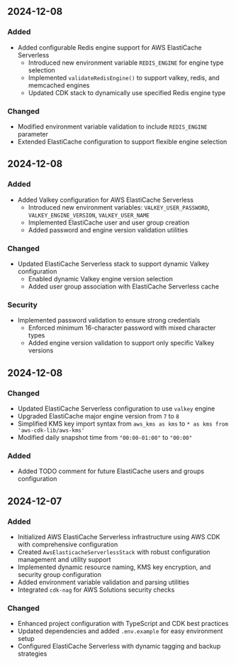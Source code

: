 ## 2024-12-08

### Added
- Added configurable Redis engine support for AWS ElastiCache Serverless
  * Introduced new environment variable `REDIS_ENGINE` for engine type selection
  * Implemented `validateRedisEngine()` to support valkey, redis, and memcached engines
  * Updated CDK stack to dynamically use specified Redis engine type

### Changed
- Modified environment variable validation to include `REDIS_ENGINE` parameter
- Extended ElastiCache configuration to support flexible engine selection

## 2024-12-08

### Added
- Added Valkey configuration for AWS ElastiCache Serverless
  * Introduced new environment variables: `VALKEY_USER_PASSWORD`, `VALKEY_ENGINE_VERSION`, `VALKEY_USER_NAME`
  * Implemented ElastiCache user and user group creation
  * Added password and engine version validation utilities

### Changed
- Updated ElastiCache Serverless stack to support dynamic Valkey configuration
  * Enabled dynamic Valkey engine version selection
  * Added user group association with ElastiCache Serverless cache

### Security
- Implemented password validation to ensure strong credentials
  * Enforced minimum 16-character password with mixed character types
  * Added engine version validation to support only specific Valkey versions

## 2024-12-08

### Changed
- Updated ElastiCache Serverless configuration to use `valkey` engine
- Upgraded ElastiCache major engine version from `7` to `8`
- Simplified KMS key import syntax from `aws_kms as kms` to `* as kms from 'aws-cdk-lib/aws-kms'`
- Modified daily snapshot time from `"00:00-01:00"` to `"00:00"`

### Added
- Added TODO comment for future ElastiCache users and groups configuration

## 2024-12-07

### Added
- Initialized AWS ElastiCache Serverless infrastructure using AWS CDK with comprehensive configuration
- Created `AwsElasticacheServerlessStack` with robust configuration management and utility support
- Implemented dynamic resource naming, KMS key encryption, and security group configuration
- Added environment variable validation and parsing utilities
- Integrated `cdk-nag` for AWS Solutions security checks

### Changed
- Enhanced project configuration with TypeScript and CDK best practices
- Updated dependencies and added `.env.example` for easy environment setup
- Configured ElastiCache Serverless with dynamic tagging and backup strategies